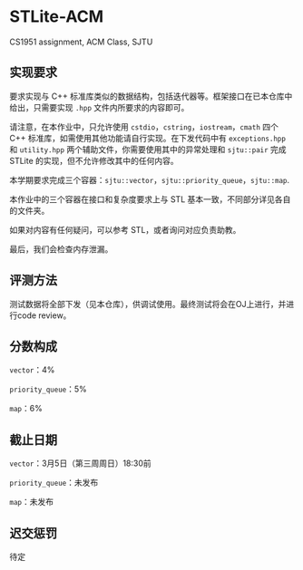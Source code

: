# STLite-ACM

CS1951 assignment, ACM Class, SJTU

## 实现要求

要求实现与 C++ 标准库类似的数据结构，包括迭代器等。框架接口在已本仓库中给出，只需要实现 `.hpp` 文件内所要求的内容即可。

请注意，在本作业中，只允许使用 `cstdio`，`cstring`，`iostream`，`cmath` 四个 C++ 标准库，如需使用其他功能请自行实现。在下发代码中有 `exceptions.hpp` 和 `utility.hpp` 两个辅助文件，你需要使用其中的异常处理和 `sjtu::pair` 完成 STLite 的实现，但不允许修改其中的任何内容。

本学期要求完成三个容器：`sjtu::vector`，`sjtu::priority_queue`，`sjtu::map`.

本作业中的三个容器在接口和复杂度要求上与 STL 基本一致，不同部分详见各自的文件夹。

如果对内容有任何疑问，可以参考 STL，或者询问对应负责助教。

最后，我们会检查内存泄漏。


## 评测方法

测试数据将全部下发（见本仓库），供调试使用。最终测试将会在OJ上进行，并进行code review。

## 分数构成

`vector`：4%

`priority_queue`：5%

`map`：6%

## 截止日期

`vector`：3月5日（第三周周日）18:30前

`priority_queue`：未发布

`map`：未发布

## 迟交惩罚

待定
